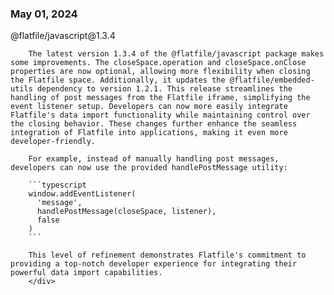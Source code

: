 
### May 01, 2024

<div style={{ display: "table", width: "auto" }}>

  <div style={{ display: "table-row", width: "auto" }}>
      <Snippet file="chips/wrappers.mdx" />
        <div style={{ float: "left", display: "table-column", paddingLeft: "30px", width: "calc(80% - 30px)" }}>
        @flatfile/javascript@1.3.4

        The latest version 1.3.4 of the @flatfile/javascript package makes some improvements. The closeSpace.operation and closeSpace.onClose properties are now optional, allowing more flexibility when closing the Flatfile space. Additionally, it updates the @flatfile/embedded-utils dependency to version 1.2.1. This release streamlines the handling of post messages from the Flatfile iframe, simplifying the event listener setup. Developers can now more easily integrate Flatfile's data import functionality while maintaining control over the closing behavior. These changes further enhance the seamless integration of Flatfile into applications, making it even more developer-friendly.

        For example, instead of manually handling post messages, developers can now use the provided handlePostMessage utility:

        ```typescript
        window.addEventListener(
          'message', 
          handlePostMessage(closeSpace, listener),
          false
        )
        ```

        This level of refinement demonstrates Flatfile's commitment to providing a top-notch developer experience for integrating their powerful data import capabilities.
        </div>
  </div>

</div>
